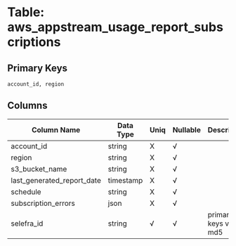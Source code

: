 # Table: aws_appstream_usage_report_subscriptions

## Primary Keys 

```
account_id, region
```


## Columns 

|  Column Name   |  Data Type  | Uniq | Nullable | Description | 
|  ----  | ----  | ----  | ----  | ---- | 
| account_id | string | X | √ |  | 
| region | string | X | √ |  | 
| s3_bucket_name | string | X | √ |  | 
| last_generated_report_date | timestamp | X | √ |  | 
| schedule | string | X | √ |  | 
| subscription_errors | json | X | √ |  | 
| selefra_id | string | √ | √ | primary keys value md5 | 


